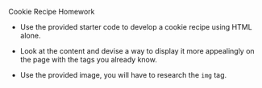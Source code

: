  Cookie Recipe Homework

- Use the provided starter code to develop a cookie recipe using HTML alone.

- Look at the content and devise a way to display it more appealingly on the page with the tags you already know.

- Use the provided image, you will have to research the `img` tag.
